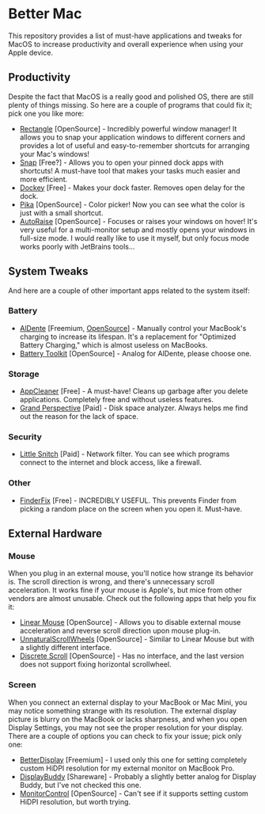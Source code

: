 # Better Mac
This repository provides a list of must-have applications and tweaks for MacOS to increase productivity and overall experience when using your Apple device.

## Productivity

Despite the fact that MacOS is a really good and polished OS, there are still plenty of things missing. So here are a couple of programs that could fix it; pick one you like more:
- [Rectangle](https://rectangleapp.com/) [OpenSource] - Incredibly powerful window manager! It allows you to snap your application windows to different corners and provides a lot of useful and easy-to-remember shortcuts for arranging your Mac's windows!
- [Snap](https://apps.apple.com/en/app/snap/id418073146) [Free?] - Allows you to open your pinned dock apps with shortcuts! A must-have tool that makes your tasks much easier and more efficient.
- [Dockey](https://dockey.publicspace.co/) [Free] - Makes your dock faster. Removes open delay for the dock.
- [Pika](https://superhighfives.com/pika) [OpenSource] - Color picker! Now you can see what the color is just with a small shortcut.
- [AutoRaise](https://github.com/sbmpost/AutoRaise) [OpenSource] - Focuses or raises your windows on hover! It's very useful for a multi-monitor setup and mostly opens your windows in full-size mode. I would really like to use it myself, but only focus mode works poorly with JetBrains tools...

## System Tweaks

And here are a couple of other important apps related to the system itself:

### Battery

- [AlDente](https://apphousekitchen.com/) [Freemium, [OpenSource](https://github.com/AppHouseKitchen/AlDente-Charge-Limiter)] - Manually control your MacBook's charging to increase its lifespan. It's a replacement for "Optimized Battery Charging," which is almost useless on MacBooks.
- [Battery Toolkit](https://github.com/mhaeuser/Battery-Toolkit) [OpenSource] - Analog for AlDente, please choose one.

### Storage

- [AppCleaner](https://freemacsoft.net/appcleaner/) [Free] - A must-have! Cleans up garbage after you delete applications. Completely free and without useless features.
- [Grand Perspective](https://apps.apple.com/us/app/grandperspective/id1111570163) [Paid] - Disk space analyzer. Always helps me find out the reason for the lack of space.

### Security

- [Little Snitch](https://www.obdev.at/products/littlesnitch/index.html) [Paid] - Network filter. You can see which programs connect to the internet and block access, like a firewall.

### Other

- [FinderFix](https://synappser.github.io/apps/finderfix/) [Free] - INCREDIBLY USEFUL. This prevents Finder from picking a random place on the screen when you open it. Must-have.

## External Hardware

### Mouse

When you plug in an external mouse, you'll notice how strange its behavior is. The scroll direction is wrong, and there's unnecessary scroll acceleration. It works fine if your mouse is Apple's, but mice from other vendors are almost unusable. Check out the following apps that help you fix it:
- [Linear Mouse](https://linearmouse.app/) [OpenSource] - Allows you to disable external mouse acceleration and reverse scroll direction upon mouse plug-in.
- [UnnaturalScrollWheels](https://github.com/ther0n/UnnaturalScrollWheels) [OpenSource] - Similar to Linear Mouse but with a slightly different interface.
- [Discrete Scroll](https://github.com/mekedron/discrete-scroll) [OpenSource] - Has no interface, and the last version does not support fixing horizontal scrollwheel.

### Screen

When you connect an external display to your MacBook or Mac Mini, you may notice something strange with its resolution. The external display picture is blurry on the MacBook or lacks sharpness, and when you open Display Settings, you may not see the proper resolution for your display. There are a couple of options you can check to fix your issue; pick only one:
- [BetterDisplay](https://github.com/waydabber/BetterDisplay?tab=readme-ov-file) [Freemium] - I used only this one for setting completely custom HiDPI resolution for my external monitor on MacBook Pro.
- [DisplayBuddy](https://displaybuddy.app/) [Shareware] - Probably a slightly better analog for Display Buddy, but I've not checked this one.
- [MonitorControl](https://github.com/MonitorControl/MonitorControl) [OpenSource] - Can't see if it supports setting custom HiDPI resolution, but worth trying.
